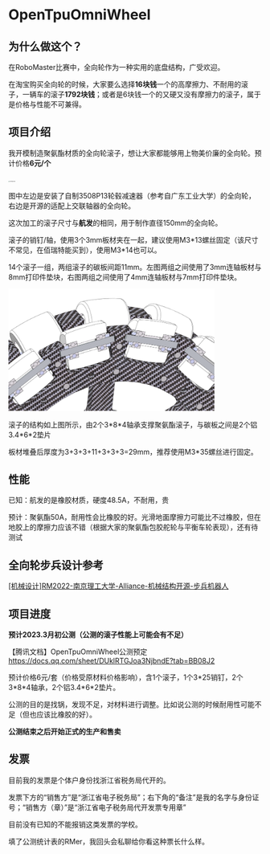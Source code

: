 # OpenTpuOmniWheel

## 为什么做这个？

在RoboMaster比赛中，全向轮作为一种实用的底盘结构，广受欢迎。

在淘宝购买全向轮的时候，大家要么选择**16块钱**一个的高摩擦力、不耐用的滚子，一辆车的滚子**1792块钱**；或者是6块钱一个的又硬又没有摩擦力的滚子，属于是价格与性能不可兼得。

## 项目介绍

我开模制造聚氨酯材质的全向轮滚子，想让大家都能够用上物美价廉的全向轮。预计价格**6元/个**

<img src="OTOW-Pic1.jpg" alt="OTOW-Pic1" style="zoom: 15%;" />

图中左边是安装了自制3508P13轮毂减速器（参考自广东工业大学）的全向轮，右边是开源的适配上交联轴器的全向轮。

这次加工的滚子尺寸与**航发**的相同，用于制作直径150mm的全向轮。

滚子的销钉/轴，使用3个3mm板材夹在一起，建议使用M3\*13螺丝固定（该尺寸不常见，在佰瑞特能买到），使用M3\*14也可以。

14个滚子一组，两组滚子的碳板间距11mm。左图两组之间使用了3mm连轴板材与8mm打印件垫块，右图两组之间使用了4mm连轴板材与7mm打印件垫块。

<img src="OTOW-Pic2.png" alt="OTOW-Pic2" style="zoom: 40%;" />

滚子的结构如上图所示，由2个3\*8\*4轴承支撑聚氨酯滚子，与碳板之间是2个铝3.4\*6\*2垫片

板材堆叠后厚度为3+3+3+11+3+3+3=29mm，推荐使用M3*35螺丝进行固定。

## 性能

已知：航发的是橡胶材质，硬度48.5A，不耐用，贵

预计：聚氨酯50A，耐用性会比橡胶的好。光滑地面摩擦力可能比不过橡胶，但在地胶上的摩擦力应该不错（根据大家的聚氨酯包胶舵轮与平衡车轮表现），还有待测试

## 全向轮步兵设计参考

[[机械设计]RM2022-南京理工大学-Alliance-机械结构开源-步兵机器人](https://bbs.robomaster.com/forum.php?mod=forumdisplay&fid=63&filter=typeid&typeid=11) 

## 项目进度

**预计2023.3月初公测（公测的滚子性能上可能会有不足）**

【腾讯文档】OpenTpuOmniWheel公测预定
https://docs.qq.com/sheet/DUklRTGJoa3NjbndE?tab=BB08J2

预计价格6元/套（价格受原材料价格影响），含1个滚子，1个3\*25销钉，2个3\*8\*4轴承，2个铝3.4\*6\*2垫片。

公测的目的是找锅，发现不足，对材料进行调整。比如说公测的时候耐用性可能不足（但也应该比橡胶的好）。

**公测结束之后开始正式的生产和售卖**

## 发票

目前我的发票是个体户身份找浙江省税务局代开的。

发票下方的“销售方”是“浙江省电子税务局”；右下角的“备注”是我的名字与身份证号；“销售方（章）”是“浙江省电子税务局代开发票专用章”

目前没有已知的不能报销这类发票的学校。

填了公测统计表的RMer，我回头会私聊给你看这种票长什么样。
